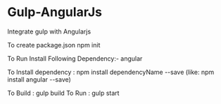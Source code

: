 # Gulp-AngularJs
Integrate gulp with Angularjs

To create package.json npm init

To Run Install Following Dependency:- angular

To Install dependency : npm install dependencyName --save (like: npm install angular --save)

To Build : gulp build
To Run   : gulp start
